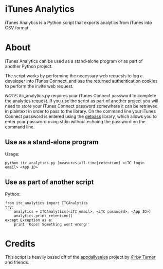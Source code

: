 # iTunes Analytics

iTunes Analytics is a Python script that exports analytics from iTunes into CSV format.

# About

iTunes Analytics can be used as a stand-alone program or as part of another Python project.

The script works by performing the necessary web requests to log a developer into iTunes Connect, and use the returned authentication cookies to perform the invite web request.

*NOTE:* itc\_analytics.py requires your iTunes Connect password to complete the analytics request. If you use the script as part of another project you will need to store your iTunes Connect password somewhere it can be retrieved in plaintext in order to pass to the library. On the command line your iTunes Connect password is entered using the [getpass](https://docs.python.org/2/library/getpass.html) library, which allows you to enter your password using stdin without echoing the password on the command line.

## Use as a stand-alone program

Usage:

    python itc_analytics.py [measures|all-time|retention] <iTC login email> <App ID>

## Use as part of another script

Python:

    from itc_analytics import ITCAnalytics
    try:
        analytics = ITCAnalytics(<iTC email>, <iTC password>, <App ID>)
        analytics.print_retention()
    except Exception as e:
        print 'Oops! Something went wrong!'

# Credits

This script is heavily based off of the [appdailysales](https://github.com/kirbyt/appdailysales) project by [Kirby Turner](https://github.com/kirbyt) and friends.


